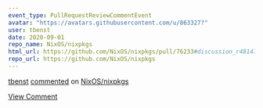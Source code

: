 ```yaml
---
event_type: PullRequestReviewCommentEvent
avatar: "https://avatars.githubusercontent.com/u/863327?"
user: tbenst
date: 2020-09-01
repo_name: NixOS/nixpkgs
html_url: https://github.com/NixOS/nixpkgs/pull/76233#discussion_r481478321
repo_url: https://github.com/NixOS/nixpkgs
---
```


<a href='https://github.com/tbenst' target='_blank'>tbenst</a> <a href='https://github.com/NixOS/nixpkgs/pull/76233#discussion_r481478321' target='_blank'>commented</a> on <a href='https://github.com/NixOS/nixpkgs' target='_blank'>NixOS/nixpkgs</a>

<a href='https://github.com/NixOS/nixpkgs/pull/76233#discussion_r481478321' target='_blank'>View Comment</a>